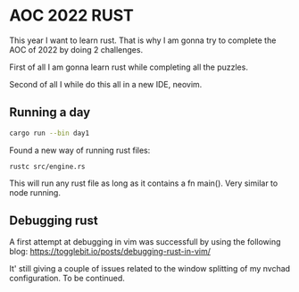 # AOC 2022 RUST

This year I want to learn rust. That is why I am gonna try to complete the AOC of 2022 by doing 2 challenges.

First of all I am gonna learn rust while completing all the puzzles.

Second of all I while do this all in a new IDE, neovim.


## Running a day
```bash 
cargo run --bin day1
```

Found a new way of running rust files:
```
rustc src/engine.rs
```
This will run any rust file as long as it contains a fn main().
Very similar to node running.

## Debugging rust
A first attempt at debugging in vim was successfull by using the following blog:
https://togglebit.io/posts/debugging-rust-in-vim/

It' still giving a couple of issues related to the window splitting of my nvchad configuration.
To be continued.
